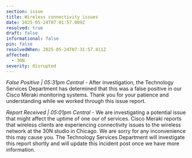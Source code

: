 ```yaml
---
section: issue
title: Wireless connectivity issues
date: 2025-05-24T07:01:57.009Z
resolved: true
draft: false
informational: false
pin: false
resolvedWhen: 2025-05-24T07:31:57.011Z
affected:
  - 30N
severity: disrupted
---
```

*False Positive | 05:31pm Central* - After investigation, the Technology Services Department has determined that this was a false positive in our Cisco Meraki monitoring systems. Thank you for your patience and understanding while we worked through this issue report.

*Report Received | 05:01pm Central* - We are investigating a potential issue that might affect the uptime of one our of services. Cisco Meraki reports that wireless clients are experiencing connectivity issues to the wireless network at the 30N studio in Chicago. We are sorry for any inconvenience this may cause you. The Technology Services Department will investigate this report shortly and will update this incident post once we have more information.
